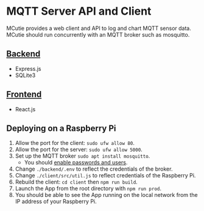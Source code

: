 # MQTT Server API and Client
MCutie provides a web client and API to log and chart MQTT sensor data.
MCutie should run concurrently with an MQTT broker such as mosquitto.

## [Backend](./backend/README.md)
* Express.js
* SQLite3

## [Frontend](./client/README.md)
* React.js

## Deploying on a Raspberry Pi
1. Allow the port for the client: `sudo ufw allow 80`.
2. Allow the port for the server: `sudo ufw allow 5000`.
3. Set up the MQTT broker `sudo apt install mosquitto`.
    * You should [enable passwords and users](https://www.digitalocean.com/community/tutorials/how-to-install-and-secure-the-mosquitto-mqtt-messaging-broker-on-ubuntu-16-04).
4. Change `./backend/.env` to reflect the credentials of the broker.
5. Change `./client/src/util.js` to reflect credentials of the Raspberry Pi.
6. Rebuild the client: `cd client` then `npm run build`.
7. Launch the App from the root directory with `npm run prod`.
8. You should be able to see the App running on the local network from the IP address of your Raspberry Pi.
